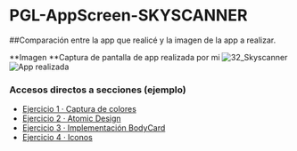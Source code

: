 # PGL-AppScreen-SKYSCANNER
##Comparación entre la app que realicé y la imagen de la app a realizar.
  
**Imagen                                                                                                **Captura de pantalla de app realizada por mi
![32_Skyscanner](https://github.com/user-attachments/assets/17474647-46dc-4a8d-ae44-63a3555522f6)        ![App realizada](https://github.com/user-attachments/assets/c2adfe5c-6c0f-4a20-9f14-9b79fa330c8b)

### Accesos directos a secciones (ejemplo)
- [Ejercicio 1 · Captura de colores](./ejercicios/Ejercicio1.md#utiliza-alguna-herramienta-para-obtener-el-código-de-cada-color)
- [Ejercicio 2 · Atomic Design](./ejercicios/Ejercicio2.md#2-basándote-en-el-principio-de-atomic-design-explica-cómo-has-organizado-los)
- [Ejercicio 3 · Implementación BodyCard](./ejercicios/Ejercicio3.md#3-explica-apoyándote-en-el-código-como-has-realizado-la-implementación-de-algún)
- [Ejercicio 4 · Iconos](./ejercicios/Ejercicio4.md#-4-indica-en-una-tabla-cuáles-han-sido-los-iconos-que-has-incorporado-a-tu-proyecto-y)
